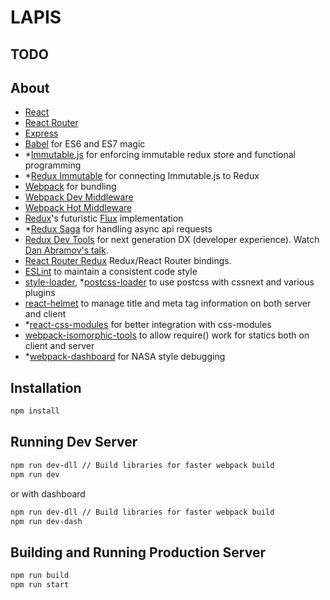 # LAPIS


## TODO


## About
* [React](https://github.com/facebook/react)
* [React Router](https://github.com/rackt/react-router)
* [Express](http://expressjs.com)
* [Babel](http://babeljs.io) for ES6 and ES7 magic
* *[Immutable.js]() for enforcing immutable redux store and functional programming
* *[Redux Immutable]() for connecting Immutable.js to Redux
* [Webpack](http://webpack.github.io) for bundling
* [Webpack Dev Middleware](http://webpack.github.io/docs/webpack-dev-middleware.html)
* [Webpack Hot Middleware](https://github.com/glenjamin/webpack-hot-middleware)
* [Redux](https://github.com/rackt/redux)'s futuristic [Flux](https://facebook.github.io/react/blog/2014/05/06/flux.html) implementation
* *[Redux Saga](https://github.com/yelouafi/redux-saga) for handling async api requests
* [Redux Dev Tools](https://github.com/gaearon/redux-devtools) for next generation DX (developer experience). Watch [Dan Abramov's talk](https://www.youtube.com/watch?v=xsSnOQynTHs).
* [React Router Redux](https://github.com/reactjs/react-router-redux) Redux/React Router bindings.
* [ESLint](http://eslint.org) to maintain a consistent code style
* [style-loader](https://github.com/webpack/style-loader), *[postcss-loader](https://github.com/postcss/postcss-loader) to use postcss with cssnext and various plugins
* [react-helmet](https://github.com/nfl/react-helmet) to manage title and meta tag information on both server and client
* *[react-css-modules]() for better integration with css-modules
* [webpack-isomorphic-tools](https://github.com/halt-hammerzeit/webpack-isomorphic-tools) to allow require() work for statics both on client and server
* *[webpack-dashboard]() for NASA style debugging


## Installation
```bash
npm install
```

## Running Dev Server
```bash
npm run dev-dll // Build libraries for faster webpack build
npm run dev
```
or with dashboard
```bash
npm run dev-dll // Build libraries for faster webpack build
npm run dev-dash
```

## Building and Running Production Server
```bash
npm run build
npm run start
```
